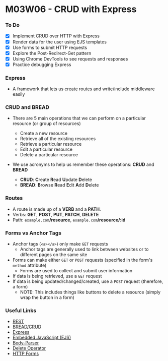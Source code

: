 # M03W06 - CRUD with Express

### To Do
- [x] Implement CRUD over HTTP with Express
- [x] Render data for the user using EJS templates
- [x] Use forms to submit HTTP requests
- [x] Explore the Post-Redirect-Get pattern
- [x] Using Chrome DevTools to see requests and responses
- [x] Practice debugging Express

### Express

* A framework that lets us create routes and write/include middleware easily

### CRUD and BREAD

* There are 5 main operations that we can perform on a particular resource (or group of resources)
  * Create a new resource
  * Retrieve all of the existing resources
  * Retrieve a particular resource
  * Edit a particular resource
  * Delete a particular resource

* We use acronyms to help us remember these operations: **CRUD** and **BREAD**
  * **CRUD**: **C**reate **R**ead **U**pdate **D**elete
  * **BREAD**: **B**rowse **R**ead **E**dit **A**dd **D**elete

### Routes

* A route is made up of a **VERB** and a **PATH**.
* Verbs: **GET**, **POST**, **PUT**, **PATCH**, **DELETE**
* Path: `example.com`**/resource**, `example.com`**/resource/:id**

### Forms vs Anchor Tags
* Anchor tags (`<a></a>`) only make `GET` requests
  * Anchor tags are generally used to link between websites or to different pages on the same site
* Forms can make either `GET` or `POST` requests (specified in the form's `method` attribute)
  * Forms are used to collect and submit user information
* If data is being retrieved, use a `GET` request
* If data is being updated/changed/created, use a `POST` request (therefore, a form)
  * NOTE: This includes things like buttons to delete a resource (simply wrap the button in a form)

### Useful Links
* [REST](https://en.wikipedia.org/wiki/Representational_state_transfer)
* [BREAD/CRUD](https://en.wikipedia.org/wiki/Create,_read,_update_and_delete)
* [Express](https://github.com/expressjs/express)
* [Embedded JavaScript (EJS)](https://github.com/mde/ejs)
* [Body-Parser](https://github.com/expressjs/body-parser)
* [Delete Operator](https://developer.mozilla.org/en-US/docs/Web/JavaScript/Reference/Operators/delete)
* [HTTP Forms](https://developer.mozilla.org/en-US/docs/Learn/HTML/Forms/Sending_and_retrieving_form_data)
